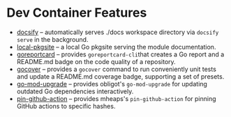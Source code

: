 # Dev Container Features

- [docsify](src/docsify/README.md) – automatically serves ./docs workspace
  directory via `docsify serve` in the background.
- [local-pkgsite](src/local-pkgsite/README.md) – a local Go pkgsite serving the module documentation.
- [goreportcard](src/goreportcard/README.md) – provides `goreportcard-cli`that
  creates a Go report and a README.md badge on the code quality of a repository.
- [gocover](src/gocover/README.md) – provides a `gocover` command to run
  conveniently unit tests and update a README.md coverage badge, supporting a
  set of presets.
- [go-mod-upgrade](src/go-mod-upgrade/README.md) – provides obligot's `go-mod-upgrade`
  for updating outdated Go dependencies interactively.
- [pin-github-action](src/pin-github-action/README.md) – provides mheaps's
  `pin-github-action` for pinning GitHub actions to specific hashes.
